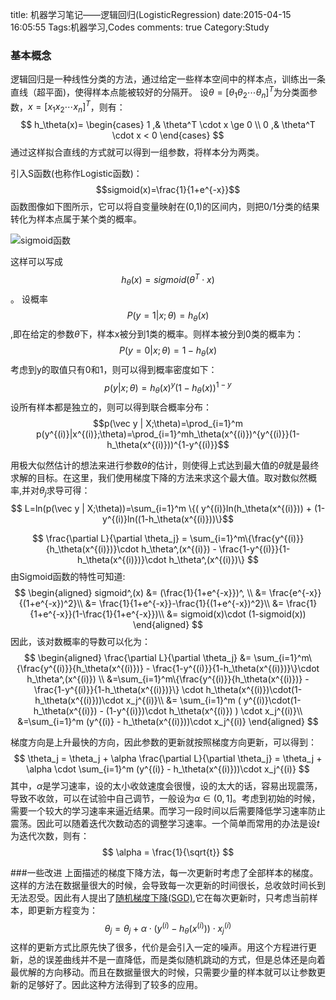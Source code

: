 title: 机器学习笔记——逻辑回归(LogisticRegression)
date:2015-04-15 16:05:55
Tags:机器学习,Codes
comments: true 
Category:Study

### 基本概念
逻辑回归是一种线性分类的方法，通过给定一些样本空间中的样本点，训练出一条直线（超平面)，使得样本点能被较好的分隔开。
设$\theta=[\theta_1 \theta_2 \cdots \theta_n]^T$为分类面参数，$x=[x_1 x_2 \cdots x_n]^T$，则有：
$$
h_\theta(x)=
\begin{cases}
1 ,& \theta^T \cdot x \ge 0 \\
0 ,& \theta^T \cdot x < 0
\end{cases}
$$
通过这样拟合直线的方式就可以得到一组参数，将样本分为两类。

引入S函数(也称作Logistic函数)：
$$sigmoid(x)=\frac{1}{1+e^{-x}}$$
函数图像如下图所示，它可以将自变量映射在(0,1)的区间内，则把0/1分类的结果转化为样本点属于某个类的概率。

![sigmoid函数](sigmoid.png)

这样可以写成
$$ h_\theta(x)=sigmoid(\theta^T \cdot x)$$。
设概率 $$P(y=1|x;\theta)=h_\theta(x)$$,即在给定的参数$\theta$下，样本x被分到1类的概率。则样本被分到0类的概率为：
$$P(y=0|x;\theta)=1-h_\theta(x)$$
考虑到y的取值只有0和1，则可以得到概率密度如下：
$$
p(y|x;\theta)=h_\theta(x)^y(1-h_\theta(x))^{1-y}
$$
设所有样本都是独立的，则可以得到联合概率分布：
$$p(\vec y | X;\theta)=\prod_{i=1}^m p(y^{(i)}|x^{(i)};\theta)=\prod_{i=1}^mh_\theta(x^{(i)})^{y^{(i)}}(1-h_\theta(x^{(i)}))^{1-y^{(i)}}$$

用极大似然估计的想法来进行参数$\theta$的估计，则使得上式达到最大值的$\theta$就是最终求解的目标。在这里，我们使用梯度下降的方法来求这个最大值。取对数似然概率,并对$\theta_j$求导可得：
$$ L=ln(p(\vec y | X;\theta))=\sum_{i=1}^m \{( y^{(i)}ln(h_\theta(x^{(i)})) + (1-y^{(i)}ln((1-h_\theta(x^{(i)}))\}$$

$$ \frac{\partial L}{\partial \theta_j} = \sum_{i=1}^m\{\frac{y^{(i)}}{h_\theta(x^{(i)})}\cdot h_\theta^,(x^{(i)}) -
\frac{1-y^{(i)}}{1-h_\theta(x^{(i)})}\cdot h_\theta^,(x^{(i)})\}
$$
由Sigmoid函数的特性可知道:
$$
\begin{aligned}
 sigmoid^,(x) &= (\frac{1}{1+e^{-x}})^, \\
              &= \frac{e^{-x}}{(1+e^{-x})^2}\\
              &= \frac{1}{1+e^{-x}}-\frac{1}{(1+e^{-x})^2}\\
              &= \frac{1}{1+e^{-x}}(1-\frac{1}{1+e^{-x}})\\
              &= sigmoid(x)\cdot (1-sigmoid(x))
\end{aligned}
$$
因此，该对数概率的导数可以化为：
$$ 
\begin{aligned}
\frac{\partial L}{\partial \theta_j} &= \sum_{i=1}^m\{\frac{y^{(i)}}{h_\theta(x^{(i)})} -
\frac{1-y^{(i)}}{1-h_\theta(x^{(i)})}\}\cdot h_\theta^,(x^{(i)}) \\
&=\sum_{i=1}^m\{\frac{y^{(i)}}{h_\theta(x^{(i)})} -
\frac{1-y^{(i)}}{1-h_\theta(x^{(i)})}\} \cdot h_\theta(x^{(i)})\cdot(1-h_\theta(x^{(i)}))\cdot x_j^{(i)}\\
&= \sum_{i=1}^m ( y^{(i)}\cdot(1-h_\theta(x^{(i)}) -
(1-y^{(i)})\cdot h_\theta(x^{(i)}) ) \cdot x_j^{(i)}\\
&=\sum_{i=1}^m (y^{(i)} -  h_\theta(x^{(i)}))\cdot x_j^{(i)}
\end{aligned}
$$

梯度方向是上升最快的方向，因此参数的更新就按照梯度方向更新，可以得到：
$$
\theta_j = \theta_j + \alpha \frac{\partial L}{\partial \theta_j} = \theta_j + \alpha \cdot \sum_{i=1}^m (y^{(i)} -  h_\theta(x^{(i)}))\cdot x_j^{(i)}
$$
其中，$\alpha$是学习速率，设的太小收敛速度会很慢，设的太大的话，容易出现震荡，导致不收敛，可以在试验中自己调节，一般设为$\alpha \in (0,1]$。考虑到初始的时候，需要一个较大的学习速率来逼近结果。而学习一段时间以后需要降低学习速率防止震荡。因此可以随着迭代次数动态的调整学习速率。一个简单而常用的办法是设$t$为迭代次数，则有： 
$$
\alpha = \frac{1}{\sqrt{t}}
$$

###一些改进
上面描述的梯度下降方法，每一次更新时考虑了全部样本的梯度。这样的方法在数据量很大的时候，会导致每一次更新的时间很长，总收敛时间长到无法忍受。因此有人提出了[随机梯度下降(SGD)](http://en.wikipedia.org/wiki/Stochastic_gradient_descent),它在每次更新时，只考虑当前样本，即更新方程变为：
$$
\theta_j =  \theta_j + \alpha \cdot (y^{(i)} -  h_\theta(x^{(i)}))\cdot x_j^{(i)}
$$
这样的更新方式比原先快了很多，代价是会引入一定的噪声。用这个方程进行更新，总的误差曲线并不是一直降低，而是类似随机跳动的方式，但是总体还是向着最优解的方向移动。而且在数据量很大的时候，只需要少量的样本就可以让参数更新的足够好了。因此这种方法得到了较多的应用。